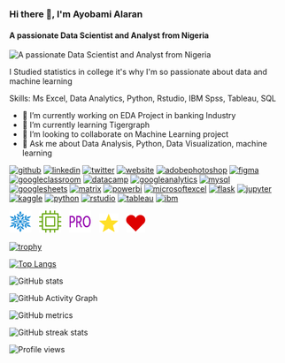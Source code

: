 ### Hi there 👋, I'm Ayobami Alaran 
#### A passionate Data Scientist and Analyst from Nigeria 
![A passionate Data Scientist and Analyst from Nigeria ](https://pbs.twimg.com/profile_banners/1403660854193803267/1650353181/1080x360)

I Studied statistics in college it's why I'm so passionate about data and machine learning

Skills: Ms Excel, Data Analytics, Python, Rstudio, IBM Spss, Tableau, SQL 

- 🔭 I’m currently working on EDA Project in banking Industry  
- 🌱 I’m currently learning Tigergraph  
- 👯 I’m looking to collaborate on Machine Learning project 
- 💬 Ask me about Data Analysis, Python, Data Visualization, machine learning 


[<img src='https://cdn.jsdelivr.net/npm/simple-icons@3.0.1/icons/github.svg' alt='github' height='40'>](https://github.com/Ayobami6)  [<img src='https://cdn.jsdelivr.net/npm/simple-icons@3.0.1/icons/linkedin.svg' alt='linkedin' height='40'>](https://www.linkedin.com/in/https://www.linkedin.com/in/ayobami-alaran-b8a1531a3/)  [<img src='https://cdn.jsdelivr.net/npm/simple-icons@3.0.1/icons/twitter.svg' alt='twitter' height='40'>](https://twitter.com/https://twitter.com/Ayobami_A96)  [<img src='https://cdn.jsdelivr.net/npm/simple-icons@3.0.1/icons/icloud.svg' alt='website' height='40'>](https://ayobamidele006.wixsite.com/ayobamialaran)  [<img src='https://cdn.jsdelivr.net/npm/simple-icons@3.0.1/icons/adobephotoshop.svg' alt='adobephotoshop' height='40'>](Adobe)  [<img src='https://cdn.jsdelivr.net/npm/simple-icons@3.0.1/icons/figma.svg' alt='figma' height='40'>](Figma)  [<img src='https://cdn.jsdelivr.net/npm/simple-icons@3.0.1/icons/googleclassroom.svg' alt='googleclassroom' height='40'>](Gc)  [<img src='https://cdn.jsdelivr.net/npm/simple-icons@3.0.1/icons/datacamp.svg' alt='datacamp' height='40'>](Dc)  [<img src='https://cdn.jsdelivr.net/npm/simple-icons@3.0.1/icons/googleanalytics.svg' alt='googleanalytics' height='40'>](GA)  [<img src='https://cdn.jsdelivr.net/npm/simple-icons@3.0.1/icons/mysql.svg' alt='mysql' height='40'>](SQL)  [<img src='https://cdn.jsdelivr.net/npm/simple-icons@3.0.1/icons/googlesheets.svg' alt='googlesheets' height='40'>](GS)  [<img src='https://cdn.jsdelivr.net/npm/simple-icons@3.0.1/icons/matrix.svg' alt='matrix' height='40'>](MA)  [<img src='https://cdn.jsdelivr.net/npm/simple-icons@3.0.1/icons/powerbi.svg' alt='powerbi' height='40'>](PB)  [<img src='https://cdn.jsdelivr.net/npm/simple-icons@3.0.1/icons/microsoftexcel.svg' alt='microsoftexcel' height='40'>](MSE)  [<img src='https://cdn.jsdelivr.net/npm/simple-icons@3.0.1/icons/flask.svg' alt='flask' height='40'>](Fl)  [<img src='https://cdn.jsdelivr.net/npm/simple-icons@3.0.1/icons/jupyter.svg' alt='jupyter' height='40'>](Jp)  [<img src='https://cdn.jsdelivr.net/npm/simple-icons@3.0.1/icons/kaggle.svg' alt='kaggle' height='40'>](KG)  [<img src='https://cdn.jsdelivr.net/npm/simple-icons@3.0.1/icons/python.svg' alt='python' height='40'>](Py)  [<img src='https://cdn.jsdelivr.net/npm/simple-icons@3.0.1/icons/rstudio.svg' alt='rstudio' height='40'>](Rs)  [<img src='https://cdn.jsdelivr.net/npm/simple-icons@3.0.1/icons/tableau.svg' alt='tableau' height='40'>](Tb)  [<img src='https://cdn.jsdelivr.net/npm/simple-icons@3.0.1/icons/ibm.svg' alt='ibm' height='40'>](Ibm)  

<a href='https://archiveprogram.github.com/'><img src='https://raw.githubusercontent.com/acervenky/animated-github-badges/master/assets/acbadge.gif' width='40' height='40'></a> <a href='https://docs.github.com/en/developers'><img src='https://raw.githubusercontent.com/acervenky/animated-github-badges/master/assets/devbadge.gif' width='40' height='40'></a> <a href='https://github.com/pricing'><img src='https://raw.githubusercontent.com/acervenky/animated-github-badges/master/assets/pro.gif' width='40' height='40'></a> <a href='https://stars.github.com/'><img src='https://raw.githubusercontent.com/acervenky/animated-github-badges/master/assets/starbadge.gif' width='35' height='35'></a> <a href='https://docs.github.com/en/github/supporting-the-open-source-community-with-github-sponsors'><img src='https://raw.githubusercontent.com/acervenky/animated-github-badges/master/assets/sponsorbadge.gif' width='35' height='35'></a> 

[![trophy](https://github-profile-trophy.vercel.app/?username=Ayobami6)](https://github.com/ryo-ma/github-profile-trophy)

[![Top Langs](https://github-readme-stats.vercel.app/api/top-langs/?username=Ayobami6)](https://github.com/anuraghazra/github-readme-stats)

![GitHub stats](https://github-readme-stats.vercel.app/api?username=Ayobami6&show_icons=true&count_private=true)  

![GitHub Activity Graph](https://activity-graph.herokuapp.com/graph?username=Ayobami6)  

![GitHub metrics](https://metrics.lecoq.io/Ayobami6)  

![GitHub streak stats](https://github-readme-streak-stats.herokuapp.com/?user=Ayobami6)  

![Profile views](https://gpvc.arturio.dev/Ayobami6)  

